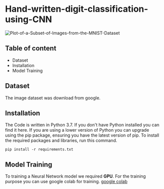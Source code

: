 # Hand-written-digit-classification-using-CNN

![Plot-of-a-Subset-of-Images-from-the-MNIST-Dataset](https://user-images.githubusercontent.com/46066018/86726105-e37c3300-c047-11ea-895d-845b650562f6.png)

## Table of content
- Dataset
- Installation
- Model Training


## Dataset
  The image dataset was download from google.

## Installation
 
 
The Code is written in Python 3.7. If you don't have Python installed you can find it here. If you are using a lower version of Python you can upgrade using the pip package, ensuring you have the latest version of pip. To install the required packages and libraries, run this command.

    pip install -r requirements.txt

## Model Training
   To training a Neural Network model we required **GPU**. For the training purpose you can use google colab for training.
   [google colab](https://colab.research.google.com/)
